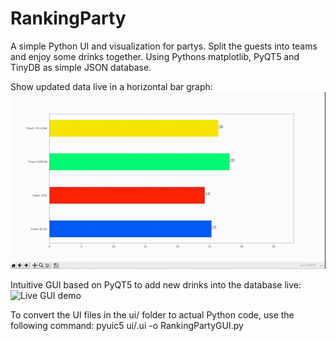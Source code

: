 # RankingParty
A simple Python UI and visualization for partys. Split the guests into teams and enjoy some drinks together.
Using Pythons matplotlib, PyQT5 and TinyDB as simple JSON database.

Show updated data live in a horizontal bar graph:
![Live bar update demo](demo/demo01.gif)

Intuitive GUI based on PyQT5 to add new drinks into the database live:
![Live GUI demo](demo/demo02.gif)

To convert the UI files in the ui/ folder to actual Python code, use the following command:
pyuic5 ui/<filename>.ui -o RankingPartyGUI.py
